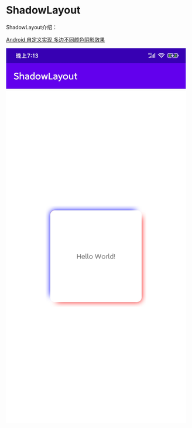 # ShadowLayout
ShadowLayout介绍：

[Android 自定义实现 多边不同颜色阴影效果](https://blog.csdn.net/qq_41334474/article/details/108566629)

![](https://github.com/ludoven/ShadowLayout/blob/master/img.jpg)
